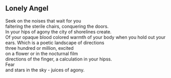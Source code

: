 Lonely Angel
------------
  
Seek on the noises that wait for you  
faltering the sterile chairs, conquering the doors.  
In your hips of agony the city of shorelines create.  
Of your opaque blood colored warmth of your body when you hold out your ears. Which is a poetic landscape of directions  
three hundred or million, excited  
on a flower or in the nocturnal film  
directions of the finger, a calculation in your hipss.  
Fear  
and stars in the sky - juices of agony.  
